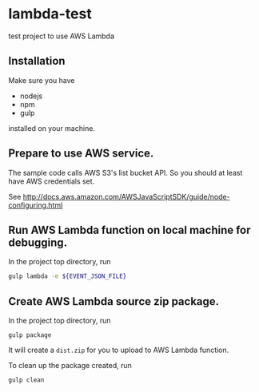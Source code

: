 # lambda-test
test project to use AWS Lambda

## Installation

Make sure you have

* nodejs
* npm
* gulp

installed on your machine.

## Prepare to use AWS service.

The sample code calls AWS S3's list bucket API.
So you should at least have AWS credentials set.

See http://docs.aws.amazon.com/AWSJavaScriptSDK/guide/node-configuring.html

## Run AWS Lambda function on local machine for debugging.

In the project top directory, run

``` bash
gulp lambda -e ${EVENT_JSON_FILE}
```

## Create AWS Lambda source zip package.

In the project top directory, run

```
gulp package
```

It will create a `dist.zip` for you to upload to AWS Lambda function.

To clean up the package created, run

```
gulp clean
```
